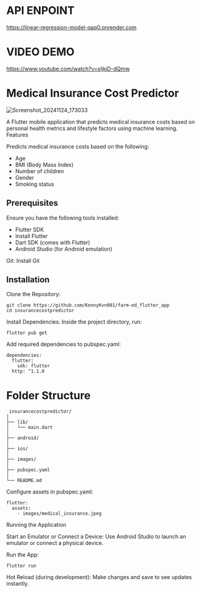 
<h1>API ENPOINT</h1>

https://linear-regression-model-qaq0.onrender.com

<h1>VIDEO DEMO</h1>

https://www.youtube.com/watch?v=sljkiD-dQmw

<h1>Medical Insurance Cost Predictor</h1>

![Screenshot_20241124_173033](https://github.com/user-attachments/assets/5bf342b5-8937-4b1e-a19a-b94bed28fbf1)

A Flutter mobile application that predicts medical insurance costs based on personal health metrics and lifestyle factors using machine learning.
Features

Predicts medical insurance costs based on the following:
 - Age
 - BMI (Body Mass Index)
 - Number of children
 - Gender
 - Smoking status

<h2>Prerequisites</h2>
Ensure you have the following tools installed:

- Flutter SDK
- Install Flutter
- Dart SDK (comes with Flutter)
- Android Studio (for Android emulation)

Git: Install Git

<h2>Installation</h2>
Clone the Repository:

```
git clone https://github.com/KennyKvn001/farm-ed_flutter_app 
cd insurancecostpredictor
```
Install Dependencies: Inside the project directory, run:

```flutter pub get```

Add required dependencies to pubspec.yaml:

```
dependencies:
  flutter:
    sdk: flutter
  http: ^1.1.0

```
<h1>Folder Structure</h1>

```
 insurancecostpredictor/
│
├── lib/                    
│   └── main.dart          
│
├── android/               
│
├── ios/                   
│
├── images/                
│
├── pubspec.yaml          
│
└── README.md
```

Configure assets in pubspec.yaml:

```
flutter:
  assets:
    - images/medical_insurance.jpeg
```

Running the Application

Start an Emulator or Connect a Device:
Use Android Studio to launch an emulator or connect a physical device.

Run the App:

```
flutter run
```

Hot Reload (during development): Make changes and save to see updates instantly.



